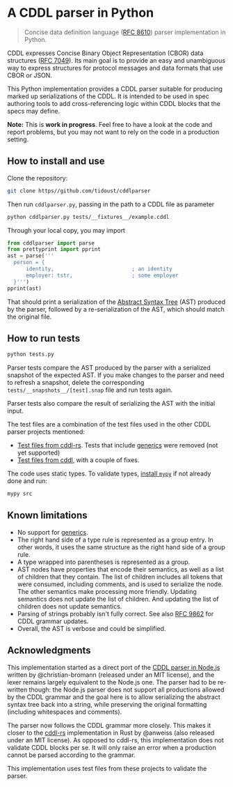 # A CDDL parser in Python

> Concise data definition language ([RFC 8610](https://datatracker.ietf.org/doc/html/rfc8610)) parser implementation in Python.

CDDL expresses Concise Binary Object Representation (CBOR) data structures ([RFC 7049](https://datatracker.ietf.org/doc/html/rfc7049)). Its main goal is to provide an easy and unambiguous way to express structures for protocol messages and data formats that use CBOR or JSON.

This Python implementation provides a CDDL parser suitable for producing marked up serializations of the CDDL. It is intended to be used in spec authoring tools to add cross-referencing logic within CDDL blocks that the specs may define.

__Note:__ This is __work in progress__. Feel free to have a look at the code and report problems, but you may not want to rely on the code in a production setting.

## How to install and use

Clone the repository:

```bash
git clone https//github.com/tidoust/cddlparser
```

Then run `cddlparser.py`, passing in the path to a CDDL file as parameter

```bash
python cddlparser.py tests/__fixtures__/example.cddl
```

Through your local copy, you may import

```python
from cddlparser import parse
from prettyprint import pprint
ast = parse('''
  person = {
      identity,                         ; an identity
      employer: tstr,                   ; some employer
  }''')
pprint(ast)
```

That should print a serialization of the [Abstract Syntax Tree](https://en.wikipedia.org/wiki/Abstract_syntax_tree) (AST) produced by the parser, followed by a re-serialization of the AST, which should match the original file.

## How to run tests

```bash
python tests.py
```

Parser tests compare the AST produced by the parser with a serialized snapshot of the expected AST. If you make changes to the parser and need to refresh a snapshot, delete the corresponding `tests/__snapshots__/[test].snap` file and run tests again.

Parser tests also compare the result of serializing the AST with the initial input.

The test files are a combination of the test files used in the other CDDL parser projects mentioned:
- [Test files from cddl-rs](https://github.com/anweiss/cddl/tree/main/tests/fixtures/cddl). Tests that include [generics](https://datatracker.ietf.org/doc/html/rfc8610#section-3.10) were removed (not yet supported)
- [Test files from cddl](https://github.com/christian-bromann/cddl/tree/main/tests/__fixtures__), with a couple of fixes.

The code uses static types. To validate types, [install `mypy`](https://mypy.readthedocs.io/en/stable/getting_started.html#installing-and-running-mypy) if not already done and run:

```bash
mypy src
```

## Known limitations

- No support for [generics](https://datatracker.ietf.org/doc/html/rfc8610#section-3.10).
- The right hand side of a type rule is represented as a group entry. In other words, it uses the same structure as the right hand side of a group rule.
- A type wrapped into parentheses is represented as a group.
- AST nodes have properties that encode their semantics, as well as a list of children that they contain. The list of children includes all tokens that were consumed, including comments, and is used to serialize the node. The other semantics make processing more friendly. Updating semantics does not update the list of children. And updating the list of children does not update semantics.
- Parsing of strings probably isn't fully correct. See also [RFC 9862](https://www.rfc-editor.org/rfc/rfc9682.html) for CDDL grammar updates.
- Overall, the AST is verbose and could be simplified.

## Acknowledgments

This implementation started as a direct port of the [CDDL parser in Node.js](https://github.com/christian-bromann/cddl) written by @christian-bromann (released under an MIT license), and the lexer remains largely equivalent to the Node.js one. The parser had to be re-written though: the Node.js parser does not support all productions allowed by the CDDL grammar and the goal here is to allow serializing the abstract syntax tree back into a string, while preserving the original formatting (including whitespaces and comments).

The parser now follows the CDDL grammar more closely. This makes it closer to the [cddl-rs](https://github.com/anweiss/cddl) implementation in Rust by @anweiss (also released under an MIT license). As opposed to cddl-rs, this implementation does not validate CDDL blocks per se. It will only raise an error when a production cannot be parsed according to the grammar.

This implementation uses test files from these projects to validate the parser.
